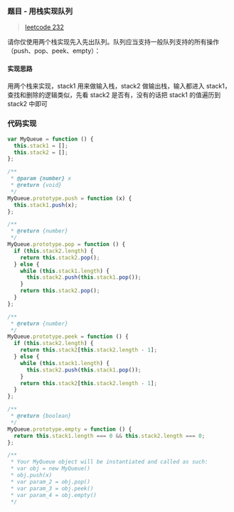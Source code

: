 ### 题目 - 用栈实现队列

> [leetcode 232](https://leetcode-cn.com/problems/implement-queue-using-stacks/)

请你仅使用两个栈实现先入先出队列。队列应当支持一般队列支持的所有操作（push、pop、peek、empty）：

#### 实现思路

用两个栈来实现，stack1 用来做输入栈，stack2 做输出栈，输入都进入 stack1，查找和删除的逻辑类似，先看 stack2 是否有，没有的话把 stack1 的值遍历到 stack2 中即可

### 代码实现

```js
var MyQueue = function () {
  this.stack1 = [];
  this.stack2 = [];
};

/**
 * @param {number} x
 * @return {void}
 */
MyQueue.prototype.push = function (x) {
  this.stack1.push(x);
};

/**
 * @return {number}
 */
MyQueue.prototype.pop = function () {
  if (this.stack2.length) {
    return this.stack2.pop();
  } else {
    while (this.stack1.length) {
      this.stack2.push(this.stack1.pop());
    }
    return this.stack2.pop();
  }
};

/**
 * @return {number}
 */
MyQueue.prototype.peek = function () {
  if (this.stack2.length) {
    return this.stack2[this.stack2.length - 1];
  } else {
    while (this.stack1.length) {
      this.stack2.push(this.stack1.pop());
    }
    return this.stack2[this.stack2.length - 1];
  }
};

/**
 * @return {boolean}
 */
MyQueue.prototype.empty = function () {
  return this.stack1.length === 0 && this.stack2.length === 0;
};

/**
 * Your MyQueue object will be instantiated and called as such:
 * var obj = new MyQueue()
 * obj.push(x)
 * var param_2 = obj.pop()
 * var param_3 = obj.peek()
 * var param_4 = obj.empty()
 */
```
